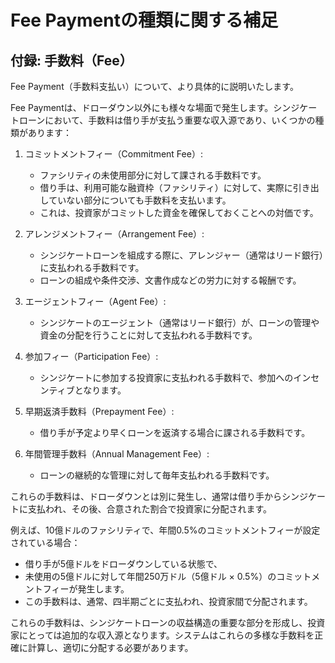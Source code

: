 # Fee Paymentの種類に関する補足

## 付録: 手数料（Fee）

Fee Payment（手数料支払い）について、より具体的に説明いたします。

Fee Paymentは、ドローダウン以外にも様々な場面で発生します。シンジケートローンにおいて、手数料は借り手が支払う重要な収入源であり、いくつかの種類があります：

1. コミットメントフィー（Commitment Fee）:
   - ファシリティの未使用部分に対して課される手数料です。
   - 借り手は、利用可能な融資枠（ファシリティ）に対して、実際に引き出していない部分についても手数料を支払います。
   - これは、投資家がコミットした資金を確保しておくことへの対価です。

2. アレンジメントフィー（Arrangement Fee）:
   - シンジケートローンを組成する際に、アレンジャー（通常はリード銀行）に支払われる手数料です。
   - ローンの組成や条件交渉、文書作成などの労力に対する報酬です。

3. エージェントフィー（Agent Fee）:
   - シンジケートのエージェント（通常はリード銀行）が、ローンの管理や資金の分配を行うことに対して支払われる手数料です。

4. 参加フィー（Participation Fee）:
   - シンジケートに参加する投資家に支払われる手数料で、参加へのインセンティブとなります。

5. 早期返済手数料（Prepayment Fee）:
   - 借り手が予定より早くローンを返済する場合に課される手数料です。

6. 年間管理手数料（Annual Management Fee）:
   - ローンの継続的な管理に対して毎年支払われる手数料です。

これらの手数料は、ドローダウンとは別に発生し、通常は借り手からシンジケートに支払われ、その後、合意された割合で投資家に分配されます。

例えば、10億ドルのファシリティで、年間0.5%のコミットメントフィーが設定されている場合：

- 借り手が5億ドルをドローダウンしている状態で、
- 未使用の5億ドルに対して年間250万ドル（5億ドル × 0.5%）のコミットメントフィーが発生します。
- この手数料は、通常、四半期ごとに支払われ、投資家間で分配されます。

これらの手数料は、シンジケートローンの収益構造の重要な部分を形成し、投資家にとっては追加的な収入源となります。システムはこれらの多様な手数料を正確に計算し、適切に分配する必要があります。
